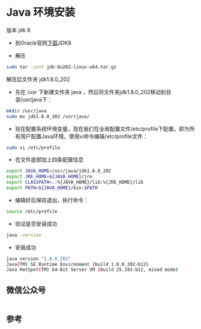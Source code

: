 
# Java 环境安装

版本 jdk 8

* 到Oracle官网[下载](https://www.oracle.com/technetwork/java/javase/downloads/jdk8-downloads-2133151.html)JDK8

* 解压

``` bash
sudo tar -zxvf jdk-8u202-linux-x64.tar.gz
```

解压后文件夹 jdk1.8.0_202

* 先在 /usr 下新建文件夹 java ，然后将文件夹jdk1.8.0_202移动到目录/usr/java下：

``` bash
mkdir /usr/java
sudo mv jdk1.8.0_202 /usr/java/
```

* 现在配置系统环境变量，现在我们在全局配置文件/etc/profile下配置，即为所有用户配置Java环境，使用vi命令编辑/etc/profile文件：

``` bash
sudo vi /etc/profile
```

* 在文件底部加上四条配置信息

``` bash
export JAVA_HOME=/usr/java/jdk1.8.0_202
export JRE_HOME=${JAVA_HOME}/jre
export CLASSPATH=.:%{JAVA_HOME}/lib:%{JRE_HOME}/lib
export PATH=${JAVA_HOME}/bin:$PATH
```

* 编辑好后保存退出，执行命令：

``` bash
source /etc/profile
```

* 验证是否安装成功

``` bash
java -version
```

* 安装成功

``` bash
java version "1.8.0_202"
Java(TM) SE Runtime Environment (build 1.8.0_202-b12)
Java HotSpot(TM) 64-Bit Server VM (build 25.192-b12, mixed mode)
```

## 微信公众号

<img :src="$withBase('/image/qrcode_xiaperio_430.jpg')" style="width:250px;"/>

## 参考
